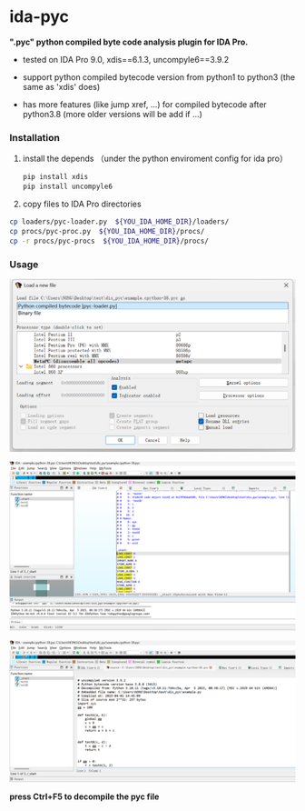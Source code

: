 # ida-pyc

**".pyc"  python compiled byte code analysis  plugin for IDA Pro.**

* tested on  IDA Pro 9.0,  xdis==6.1.3,  uncompyle6==3.9.2

* support python compiled bytecode version from  python1 to python3 (the same as 'xdis' does)

* has more features (like jump xref, ...) for compiled  bytecode after python3.8 (more older versions will be add if ...)

  

### Installation

1. install the depends （under the python enviroment config for ida pro）

   ```python
   pip install xdis
   pip install uncompyle6
   ```

   

2. copy files to IDA Pro directories

```bash
cp loaders/pyc-loader.py  ${YOU_IDA_HOME_DIR}/loaders/
cp procs/pyc-proc.py  ${YOU_IDA_HOME_DIR}/procs/
cp -r procs/pyc-procs  ${YOU_IDA_HOME_DIR}/procs/
```



### Usage

![image-20250402095555846](imgs/image-20250402095555846.png)

![image-20250402095755641](imgs/image-20250402095755641.png)

![image-20250407095020194](imgs/image-20250407095020194.png)

**press Ctrl+F5 to decompile the pyc file**
